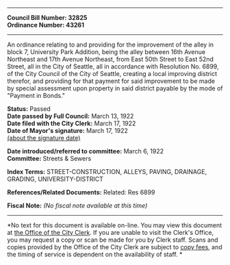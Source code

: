 * * * * *  
  
**Council Bill Number: [](#h0)[](#h2)32825**   
**Ordinance Number: 43261**  
  
* * * * *  
  
An ordinance relating to and providing for the improvement of the alley in block 7, University Park Addition, being the alley between 16th Avenue Northeast and 17th Avenue Northeast, from East 50th Street to East 52nd Street, all in the City of Seattle, all in accordance with Resolution No. 6899, of the City Council of the City of Seattle, creating a local improving district therefor, and providing for that payment for said improvement to be made by special assessment upon property in said district payable by the mode of "Payment in Bonds."  
  
**Status:** Passed   
**Date passed by Full Council:** March 13, 1922   
**Date filed with the City Clerk:** March 17, 1922   
**Date of Mayor's signature:** March 17, 1922   
[(about the signature date)](/~public/approvaldate.htm)   
  
  
**Date introduced/referred to committee:** March 6, 1922   
**Committee:** Streets & Sewers   
  
**Index Terms:** STREET-CONSTRUCTION, ALLEYS, PAVING, DRAINAGE, GRADING, UNIVERSITY-DISTRICT  
  
**References/Related Documents:** Related: Res 6899  
  
**Fiscal Note:** *(No fiscal note available at this time)*  
  
* * * * *  
  
*No text for this document is available on-line. You may view this document at [the Office of the City Clerk](http://www.seattle.gov/leg/clerk/contactUs.htm). If you are unable to visit the Clerk's Office, you may request a copy or scan be made for you by Clerk staff. Scans and copies provided by the Office of the City Clerk are subject to [copy fees](http://clerk.seattle.gov/~public/clerkfees.htm), and the timing of service is dependent on the availability of staff. *  
  
  
